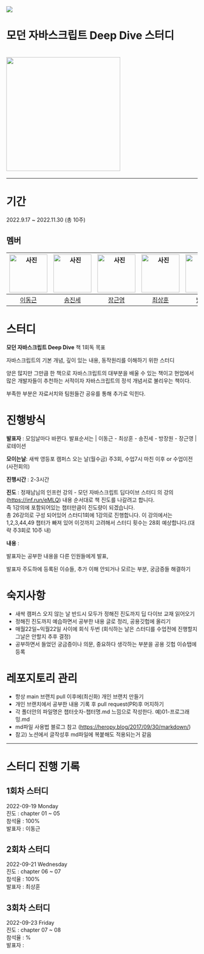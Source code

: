 <img src="https://img.shields.io/badge/자바스크립트 스터디-F7DF1E?style=flat&logo=JavaScript&logoColor=black"/>

#  모던 자바스크립트 Deep Dive 스터디 <br>
#  <img src="https://images.velog.io/images/hustle-dev/post/9a376a17-0fb6-4689-9553-4e454ce1b3ca/%E1%84%86%E1%85%A9%E1%84%83%E1%85%A5%E1%86%AB%20%E1%84%8C%E1%85%A1%E1%84%87%E1%85%A1%E1%84%89%E1%85%B3%E1%84%8F%E1%85%B3%E1%84%85%E1%85%B5%E1%86%B8%E1%84%90%E1%85%B3.png" width='300' /> 

---

# 기간

2022.9.17 ~ 2022.11.30 (총 10주)  

## 멤버

| <img width="100" src="https://github.com/Mokdasoo.png" alt="사진"> | <img width="100" src="https://github.com/SONGJINSE2.png" alt="사진"> | <img width="100" src="https://github.com/GYoungJang.png" alt="사진"> | <img width="100" src="https://github.com/choilettuce.png" alt="사진"> | <img width="100" src="https://github.com/taecongs.png" alt="사진"> |
| :------------------------------------------: | :-----------------------------------------: | :-------------------------------------------------: | :------------------------------------------: | :------------------------------------------: |
|       [이동근](https://github.com/Mokdasoo)       |      [송진세](https://github.com/SONGJINSE2)      |      [장근영](https://github.com/GYoungJang)      |      [최상훈](https://github.com/choilettuce)      |      [방장원](https://github.com/taecongs)      |


# 스터디

**모던 자바스크립트 Deep Dive**  책 1회독 목표 

자바스크립트의 기본 개념, 깊이 있는 내용, 동작원리를 이해하기 위한 스터디 

양은 많지만 그만큼 한 책으로 자바스크립트의 대부분을 배울 수 있는 책이고 현업에서 많은 개발자들이 추천하는 서적이자 자바스크립트의 정석 개념서로 불리우는 책이다.

부족한 부분은 자료서치와 팀원들간 공유를 통해 추가로 익힌다.  


# 진행방식

__발표자__ : 모임날마다 바뀐다. 발표순서는 | 이동근 - 최상훈 - 송진세 - 방장원 - 장근영 | 로테이션

__모이는날__: 새싹 영등포 캠퍼스 오는 날(월수금) 주3회, 수업7시 마친 이후 or 수업이전 (사전회의)

__진행시간__ : 2-3시간

__진도__ :  정재남님의 인프런 강의 - 모던 자바스크립트 딥다이브 스터디 의 강의(https://inf.run/eMLQ) 내용 순서대로 책 진도를 나갈려고 합니다.  
즉 1강의에 포함되어있는 챕터만큼이 진도량이 되겠습니다.  
총 26강의로 구성 되어있어 스터디1회에 1강의로 진행합니다. 이 강의에서는 1,2,3,44,49 챕터가 빠져 있어 이것까지 고려해서 스터디 횟수는 28회 예상합니다.(대략 주3회로 10주 내)

__내용__ : 

발표자는 공부한 내용을 다른 인원들에게 발표,

발표자 주도하에 등록된 이슈들, 추가 이해 안되거나 모르는 부분, 궁금증들 해결하기

# 숙지사항

- 새싹 캠퍼스 오지 않는 날 반드시 모두가 정해진 진도까지 딥 다이브 교재 읽어오기
- 정해진 진도까지 예습하면서 공부한 내용 글로 정리, 공용깃헙에 올리기
- 매월22일~익월22일 사이에 회식 두번 (회식하는 날은 스터디를 수업전에 진행할지 그날은 안할지 추후 결정)
- 공부하면서 들었던 궁금증이나 의문, 중요하다 생각하는 부분을 공용 깃헙 이슈탭에 등록

# 레포지토리 관리
- 항상 main 브랜치 pull 이후에(최신화) 개인 브랜치 만들기
- 개인 브랜치에서 공부한 내용 기록 후 pull request(PR)후 머지하기
- 각 폴더안의 파일명은 챕터숫자-챕터명.md 느낌으로 작성한다. 예)01-프로그래밍.md  
- md파일 사용법 블로그 참고 (https://heropy.blog/2017/09/30/markdown/)  
- 참고) 노션에서 글작성후 md파일에 복붙해도 적용되는거 같음

---

# 스터디 진행 기록

## 1회차 스터디
2022-09-19 Monday  
진도 : chapter 01 ~ 05  
참석율 : 100%  
발표자 : 이동근

## 2회차 스터디
2022-09-21 Wednesday  
진도 : chapter 06 ~ 07  
참석율 : 100%  
발표자 : 최상훈  

## 3회차 스터디  
2022-09-23 Friday  
진도 : chapter 07 ~ 08  
참석율 : %  
발표자 :   
